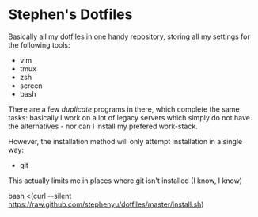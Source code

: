 Stephen's Dotfiles
==================

Basically all my dotfiles in one handy repository, storing all my settings for the following tools:

 * vim
 * tmux
 * zsh
 * screen
 * bash

There are a few _duplicate_ programs in there, which complete the same tasks: basically I work on a lot of legacy
servers which simply do not have the alternatives - nor can I install my prefered work-stack.

However, the installation method will only attempt installation in a single way:

 * git

This actually limits me in places where git isn't installed (I know, I know)

  bash <(curl --silent https://raw.github.com/stephenyu/dotfiles/master/install.sh)
